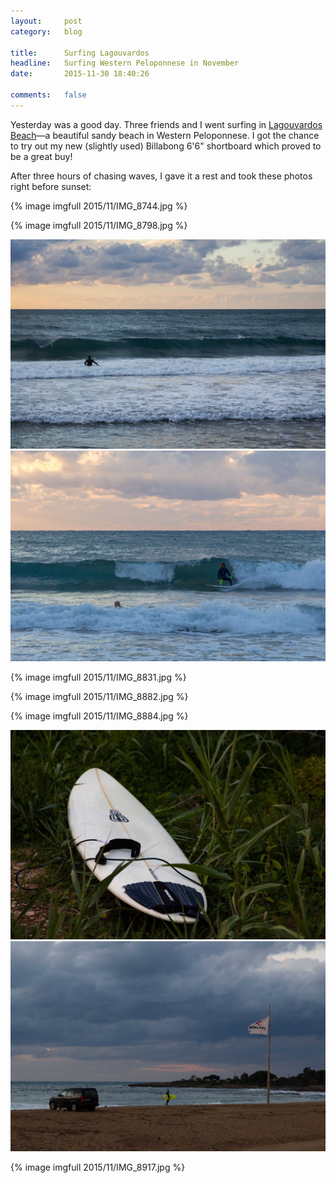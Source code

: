 ```yaml
---
layout:     post
category:   blog

title:      Surfing Lagouvardos
headline:   Surfing Western Peloponnese in November
date:       2015-11-30 18:40:26

comments:   false
---
```

Yesterday was a good day. Three friends and I went surfing in [Lagouvardos Beach](https://www.google.gr/maps/@37.0904652,21.581745,995m/data=!3m1!1e3)—a beautiful sandy beach in Western Peloponnese. I got the chance to try out my new (slightly used) Billabong 6'6" shortboard which proved to be a great buy!

After three hours of chasing waves, I gave it a rest and took these photos right before sunset:

{% image imgfull 2015/11/IMG_8744.jpg %}

{% image imgfull 2015/11/IMG_8798.jpg %}

<div class="images-2x2">
    <a href="/images/2015/11/IMG_8754.jpg">
        <img src="/images/2015/11/IMG_8754.jpg" alt="">
    </a>
    <a href="/images/2015/11/IMG_8830.jpg">
        <img src="/images/2015/11/IMG_8830.jpg">
    </a>
</div>

{% image imgfull 2015/11/IMG_8831.jpg %}

{% image imgfull 2015/11/IMG_8882.jpg %}

{% image imgfull 2015/11/IMG_8884.jpg %}

<div class="images-2x2">
    <a href="/images/2015/11/IMG_8898.jpg">
        <img src="/images/2015/11/IMG_8898.jpg" alt="">
    </a>
    <a href="/images/2015/11/IMG_8922.jpg">
        <img src="/images/2015/11/IMG_8922.jpg">
    </a>
</div>

{% image imgfull 2015/11/IMG_8917.jpg %}
